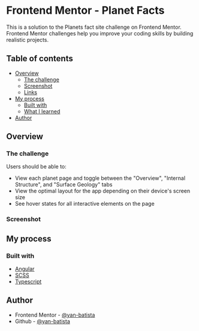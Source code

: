 # Frontend Mentor - Planet Facts

This is a solution to the Planets fact site challenge on Frontend Mentor. Frontend Mentor challenges help you improve your coding skills by building realistic projects.

## Table of contents

- [Overview](#overview)
  - [The challenge](#the-challenge)
  - [Screenshot](#screenshot)
  - [Links](#links)
- [My process](#my-process)
  - [Built with](#built-with)
  - [What I learned](#what-i-learned)
- [Author](#author)

## Overview

### The challenge

Users should be able to:

- View each planet page and toggle between the "Overview", "Internal Structure", and "Surface Geology" tabs
- View the optimal layout for the app depending on their device's screen size
- See hover states for all interactive elements on the page

### Screenshot

<p align="center" >
</p>

## My process

### Built with

- [Angular](https://angular.dev/)
- [SCSS](https://sass-lang.com/)
- [Typescript](https://www.typescriptlang.org/)

## Author

- Frontend Mentor - [@yan-batista](https://www.frontendmentor.io/profile/yan-batista-1326)
- Github - [@yan-batista](https://github.com/yan-batista)
